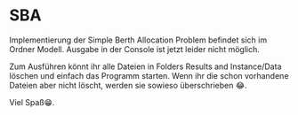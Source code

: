 # SBA
Implementierung der Simple Berth Allocation Problem befindet sich im Ordner Modell.
Ausgabe in der Console ist jetzt leider nicht möglich.

Zum Ausführen könnt ihr alle Dateien in Folders Results and Instance/Data löschen und einfach das Programm starten.
Wenn ihr die schon vorhandene Dateien aber nicht löscht, werden sie sowieso überschrieben 😂.

Viel Spaß😁.
